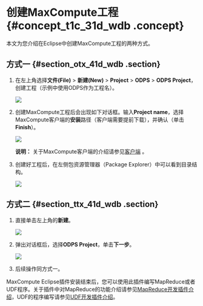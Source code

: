 # 创建MaxCompute工程 {#concept_t1c_31d_wdb .concept}

本文为您介绍在Eclipse中创建MaxCompute工程的两种方式。

## 方式一 {#section_otx_41d_wdb .section}

1.  在左上角选择**文件\(File\)** \> **新建\(New\)** \> **Project** \> **ODPS** \> **ODPS Project**，创建工程（示例中使用ODPS作为工程名）。

    ![](http://static-aliyun-doc.oss-cn-hangzhou.aliyuncs.com/assets/img/12151/15604094962937_zh-CN.png)

2.  创建MaxCompute工程后会出现如下对话框。输入**Project name**，选择MaxCompute客户端的**安装**路径（客户端需要提前下载），并确认（单击**Finish**）。

    ![](http://static-aliyun-doc.oss-cn-hangzhou.aliyuncs.com/assets/img/12151/15604094962938_zh-CN.png)

    **说明：** 关于MaxCompute客户端的介绍请参见[客户端](intl.zh-CN/工具及下载/客户端.md) 。

3.  创建好工程后，在左侧包资源管理器（Package Explorer）中可以看到目录结构。

    ![](http://static-aliyun-doc.oss-cn-hangzhou.aliyuncs.com/assets/img/12151/15604094962939_zh-CN.png)


## 方式二 {#section_ttx_41d_wdb .section}

1.  直接单击左上角的**新建**。

    ![](http://static-aliyun-doc.oss-cn-hangzhou.aliyuncs.com/assets/img/12151/15604094962940_zh-CN.png)

2.  弹出对话框后，选择**ODPS Project**，单击**下一步**。

    ![](http://static-aliyun-doc.oss-cn-hangzhou.aliyuncs.com/assets/img/12151/15604094972941_zh-CN.png)

3.  后续操作同方式一。

MaxCompute Eclipse插件安装结束后，您可以使用此插件编写MapReduce或者UDF程序。关于插件中对MapReduce的功能介绍请参见[MapReduce开发插件介绍](intl.zh-CN/工具及下载/Eclipse开发插件/MapReduce开发插件介绍.md)，UDF的程序编写请参见[UDF开发插件介绍](intl.zh-CN/工具及下载/Eclipse开发插件/UDF开发插件介绍.md)。

